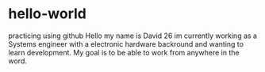 # hello-world
practicing using github
Hello my name is David 26 im currently working as a Systems engineer with a electronic hardware backround and wanting
to learn development. My goal is to be able to work from anywhere in the word. 

